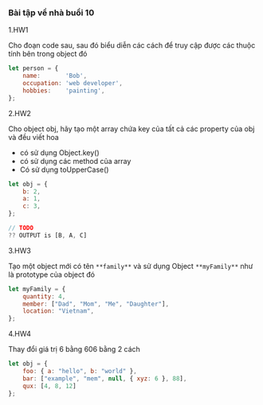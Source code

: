 ### Bài tập về nhà buổi 10

1.HW1

Cho đoạn code sau, sau đó biểu diễn các cách để truy cập được các thuộc tính bên trong object đó

```jsx
let person = {
    name:       'Bob',
    occupation: 'web developer',
    hobbies:    'painting',
};
```

2.HW2

Cho object obj, hãy tạo một array chứa key của tất cả các property của obj và đều viết hoa

- có sử dụng Object.key()
- có sử dụng các method của array
- Có sử dụng toUpperCase()

```jsx
let obj = {
    b: 2,
    a: 1,
    c: 3,
};

// TODO
?? OUTPUT is [B, A, C]
```

3.HW3

Tạo một object mới có tên `**family**` và sử dụng Object `**myFamily**` như là prototype của object đó

```jsx
let myFamily = {
    quantity: 4,
    member: ["Dad", "Mom", "Me", "Daughter"],
    location: "Vietnam",
};
```

4.HW4

Thay đổi giá trị 6 bằng 606 bằng 2 cách

```jsx
let obj = {
    foo: { a: "hello", b: "world" },
    bar: ["example", "mem", null, { xyz: 6 }, 88],
    qux: [4, 8, 12]
};
```

